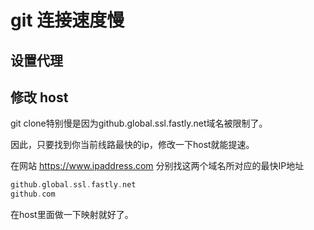 # git 连接速度慢

## 设置代理

## 修改 host
git clone特别慢是因为github.global.ssl.fastly.net域名被限制了。

因此，只要找到你当前线路最快的ip，修改一下host就能提速。

在网站 https://www.ipaddress.com 分别找这两个域名所对应的最快IP地址

```Cpp
github.global.ssl.fastly.net
github.com
```

在host里面做一下映射就好了。
